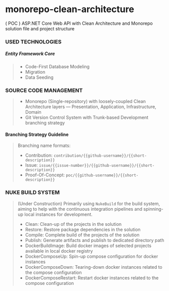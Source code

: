 # monorepo-clean-architecture
( POC ) ASP.NET Core Web API with Clean Architecture and Monorepo solution file and project structure

### USED TECHNOLOGIES

##### Entity Framework Core
>- Code-First Database Modeling
>- Migration
>- Data Seeding

### SOURCE CODE MANAGEMENT
>- Monorepo (Single-repository) with loosely-coupled Clean Architecture layers — Presentation, Application, Infrastructure, Domain
>- Git Version Control System with Trunk-based Development branching strategy

#### Branching Strategy Guideline
> Branching name formats:
> - Contribution: `contribution/{{github-username}}/{{short-description}}`
> - Issue: `issue/{{issue-number}}/{{github-username}}/{{short-description}}`
> - Proof-Of-Concept: `poc/{{github-username}}/{{short-description}}`

### NUKE BUILD SYSTEM
> (Under Construction) Primarily using `NukeBuild` for the build system, aiming to help with the continuous integration pipelines and spinning-up local instances for development.
> - Clean: Clean-up of the projects in the solution
> - Restore: Restore package dependencies in the solution
> - Compile: Complete build of the projects of the solution
> - Publish: Generate artifacts and publish to dedicated directory path
> - DockerBuildImage: Build docker images of selected projects available in local docker registry
> - DockerComposeUp: Spin-up compose configuration for docker instances
> - DockerComposeDown: Tearing-down docker instances related to the compose configuration
> - DockerComposeRestart: Restart docker instances related to the compose configuration
